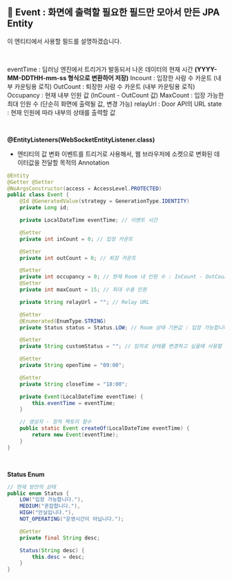 ## 📘 **Event : 화면에 출력할 필요한 필드만 모아서 만든 JPA Entity**

이 엔티티에서 사용할 필드를 설명하겠습니다.

<br>

eventTime : 딥러닝 엔진에서 트리거가 발동되서 나온 데이터의 현재 시간 **(YYYY-MM-DDTHH-mm-ss 형식으로 변환하어 저장)**
Incount : 입장한 사람 수 카운트 (내부 카운팅용 로직)
OutCount : 퇴장한 사람 수 카운트 (내부 카운팅용 로직)
Occupancy : 현재 내부 인원 값 (InCount - OutCount 값)
MaxCount : 입장 가능한 최대 인원 수 (단순히 화면에 출력될 값, 변경 가능)
relayUrl : Door API의 URL
state : 현재 인원에 따라 내부의 상태를 출력할 값

<br>

**@EntityListeners(WebSocketEntityListener.class)**
- 엔티티의 값 변화 이벤트를 트리거로 사용해서, 웹 브라우저에 소켓으로 변화된 데이터값을 전달할 목적의 Annotation

```java
@Entity
@Getter @Setter
@NoArgsConstructor(access = AccessLevel.PROTECTED)
public class Event {
    @Id @GeneratedValue(strategy = GenerationType.IDENTITY)
    private Long id;

    private LocalDateTime eventTime; // 이벤트 시간  

    @Setter
    private int inCount = 0; // 입장 카운트  

    @Setter
    private int outCount = 0; // 퇴장 카운트  

    @Setter
    private int occupancy = 0; // 현재 Room 내 인원 수 : InCount - OutCount  
    @Setter
    private int maxCount = 15; // 최대 수용 인원  

    private String relayUrl = ""; // Relay URL  

    @Setter
    @Enumerated(EnumType.STRING)
    private Status status = Status.LOW; // Room 상태 기본값 : 입장 가능합니다.  

    @Setter
    private String customStatus = ""; // 임의로 상태를 변경하고 싶을때 사용할 변수  

    @Setter
    private String openTime = "09:00";

    @Setter
    private String closeTime = "18:00";

    private Event(LocalDateTime eventTime) {
        this.eventTime = eventTime;
    }

    // 생성자 - 정적 팩토리 함수  
    public static Event createOf(LocalDateTime eventTime) {
        return new Event(eventTime);
    }
}
```

<br>

**Status Enum**

```java
// 현재 방안의 상태  
public enum Status {
    LOW("입장 가능합니다."),
    MEDIUM("혼잡합니다."),
    HIGH("만실입니다."),
    NOT_OPERATING("운영시간이 아닙니다.");

    @Getter
    private final String desc;

    Status(String desc) {
        this.desc = desc;
    }
}
```